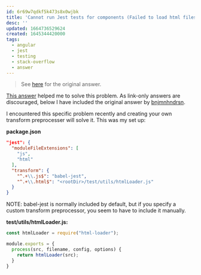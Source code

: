 ```yaml
---
id: 6r69w7qdkf5k473s8x0wjbk
title: 'Cannot run Jest tests for components (Failed to load html files)'
desc: ''
updated: 1664736529624
created: 1645344420000
tags:
  - angular
  - jest
  - testing
  - stack-overflow
  - answer
---
```


> See [here](https://stackoverflow.com/a/71191077/6456163) for the original answer.

[This answer](https://stackoverflow.com/a/41558029/6456163) helped me to solve this problem. As link-only answers are discouraged, below I have included the original answer by [bnjmnhndrsn](https://stackoverflow.com/users/3712767/bnjmnhndrsn).

I encountered this specific problem recently and creating your own transform preprocesser will solve it. This was my set up:

**package.json**

```json
"jest": {
  "moduleFileExtensions": [
    "js",
    "html"
  ],
  "transform": {
    "^.+\\.js$": "babel-jest",
    "^.+\\.html$": "<rootDir>/test/utils/htmlLoader.js"
  }
}
```

NOTE: babel-jest is normally included by default, but if you specify a custom transform preprocessor, you seem to have to include it manually.

**test/utils/htmlLoader.js:**

```javascript
const htmlLoader = require("html-loader");

module.exports = {
  process(src, filename, config, options) {
    return htmlLoader(src);
  }
}
```
